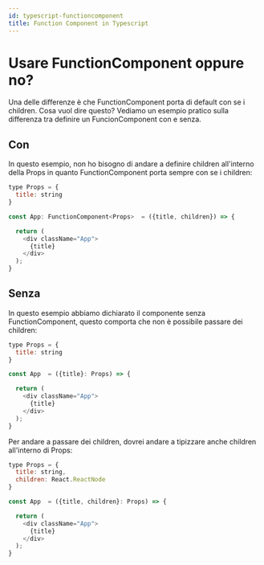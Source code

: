 ```yaml
---
id: typescript-functioncomponent
title: Function Component in Typescript
---
```


# Usare FunctionComponent oppure no?

Una delle differenze è che FunctionComponent porta di default con se i children.
Cosa vuol dire questo? Vediamo un esempio pratico sulla differenza tra definire un FuncionComponent con e senza.

## Con

In questo esempio, non ho bisogno di andare a definire children all'interno della Props in quanto FunctionComponent porta sempre con se i children:

```js
type Props = {
  title: string
}

const App: FunctionComponent<Props>  = ({title, children}) => {

  return (
    <div className="App">
      {title}
    </div>
  );
}
```

## Senza

In questo esempio abbiamo dichiarato il componente senza FunctionComponent, questo comporta che non è possibile passare dei children:

```js
type Props = {
  title: string
}

const App  = ({title}: Props) => {

  return (
    <div className="App">
      {title}
    </div>
  );
}
```

Per andare a passare dei children, dovrei andare a tipizzare anche children all'interno di Props:

```js
type Props = {
  title: string,
  children: React.ReactNode
}

const App  = ({title, children}: Props) => {

  return (
    <div className="App">
      {title}
    </div>
  );
}
```
